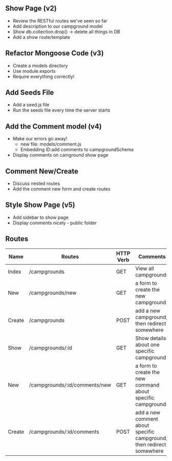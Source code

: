 ## Show Page (v2)
* Review the RESTful routes we've seen so far
* Add description to our campground model
* Show db.collection.drop() -> delete all things in DB
* Add a show route/template

## Refactor Mongoose Code (v3)
* Create a models directory
* Use module.exports
* Require everything correctly!

## Add Seeds File
* Add a seed.js file
* Run the seeds file every time the server starts

## Add the Comment model (v4)
* Make our errors go away!
	* new file: models/comment.js
	* Embedding ID:add comments to campgroundSchema
* Display comments on camground show page

## Comment New/Create 
* Discuss nested routes
* Add the comment new form and create routes

## Style Show Page (v5)
* Add sidebar to show page
* Display comments nicely - public folder

## Routes
| Name   | Routes                        | HTTP Verb | Comments                                                             |
|--------|-------------------------------|-----------|----------------------------------------------------------------------|
| Index  | /campgrounds                  | GET       | View all campgrounds                                                 |
| New    | /campgrounds/new              | GET       | a form to create the new campground                                  |
| Create | /campgrounds                  | POST      | add a new campground, then redirect somewhere                        |
| Show   | /campgrounds/:id              | GET       | Show details about one specific campground                           |
| New    | /campgrounds/:id/comments/new | GET       | a form to create the new command about specific campground           |
| Create | /campgrounds/:id/comments     | POST      | add a new comment about specific campground, then redirect somewhere |